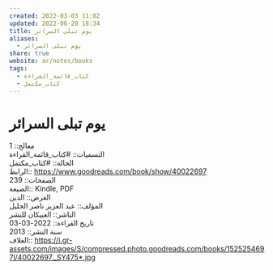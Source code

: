 ```yaml
---  
created: 2022-03-03 11:02  
updated: 2022-06-20 18:34  
title: يوم تبلى السرائر  
aliases:  
  - يوم تبلى السرائر  
share: true  
website: ar/notes/books  
tags:  
  - كتاب_قائمة_القراءة  
  - كتاب_مكتمل  
---  
```

  
  
# يوم تبلى السرائر  
  
معالج:: 1  
التسميات:: #كتاب_قائمة_القراءة  
الحالة:: #كتاب_مكتمل  
الرابط:: <https://www.goodreads.com/book/show/40022697>  
الصفحات:: 239  
الصيغة:: Kindle, PDF  
الغرض:: الدين  
المؤلف:: عبد العزيز ناصر الجليل  
الناشر:: العبيكان للنشر  
تاريخ القراءة:: 2022-03-03  
سنة النشر:: 2013  
الغلاف:: <https://i.gr-assets.com/images/S/compressed.photo.goodreads.com/books/1525254697l/40022697._SY475*.jpg>  
  
